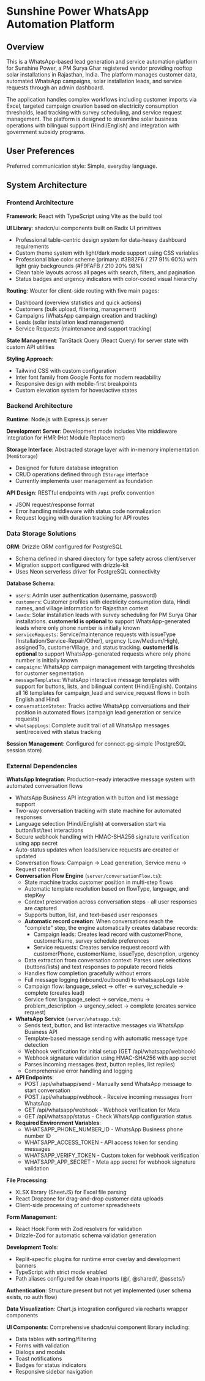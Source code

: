 # Sunshine Power WhatsApp Automation Platform

## Overview

This is a WhatsApp-based lead generation and service automation platform for Sunshine Power, a PM Surya Ghar registered vendor providing rooftop solar installations in Rajasthan, India. The platform manages customer data, automated WhatsApp campaigns, solar installation leads, and service requests through an admin dashboard.

The application handles complex workflows including customer imports via Excel, targeted campaign creation based on electricity consumption thresholds, lead tracking with survey scheduling, and service request management. The platform is designed to streamline solar business operations with bilingual support (Hindi/English) and integration with government subsidy programs.

## User Preferences

Preferred communication style: Simple, everyday language.

## System Architecture

### Frontend Architecture

**Framework**: React with TypeScript using Vite as the build tool

**UI Library**: shadcn/ui components built on Radix UI primitives
- Professional table-centric design system for data-heavy dashboard requirements
- Custom theme system with light/dark mode support using CSS variables
- Professional blue color scheme (primary: #3B82F6 / 217 91% 60%) with light gray backgrounds (#F9FAFB / 210 20% 98%)
- Clean table layouts across all pages with search, filters, and pagination
- Status badges and urgency indicators with color-coded visual hierarchy

**Routing**: Wouter for client-side routing with five main pages:
- Dashboard (overview statistics and quick actions)
- Customers (bulk upload, filtering, management)
- Campaigns (WhatsApp campaign creation and tracking)
- Leads (solar installation lead management)
- Service Requests (maintenance and support tracking)

**State Management**: TanStack Query (React Query) for server state with custom API utilities

**Styling Approach**: 
- Tailwind CSS with custom configuration
- Inter font family from Google Fonts for modern readability
- Responsive design with mobile-first breakpoints
- Custom elevation system for hover/active states

### Backend Architecture

**Runtime**: Node.js with Express.js server

**Development Server**: Development mode includes Vite middleware integration for HMR (Hot Module Replacement)

**Storage Interface**: Abstracted storage layer with in-memory implementation (`MemStorage`)
- Designed for future database integration
- CRUD operations defined through `IStorage` interface
- Currently implements user management as foundation

**API Design**: RESTful endpoints with `/api` prefix convention
- JSON request/response format
- Error handling middleware with status code normalization
- Request logging with duration tracking for API routes

### Data Storage Solutions

**ORM**: Drizzle ORM configured for PostgreSQL
- Schema defined in shared directory for type safety across client/server
- Migration support configured with drizzle-kit
- Uses Neon serverless driver for PostgreSQL connectivity

**Database Schema**:
- `users`: Admin user authentication (username, password)
- `customers`: Customer profiles with electricity consumption data, Hindi names, and village information for Rajasthan context
- `leads`: Solar installation leads with survey scheduling for PM Surya Ghar installations. **customerId is optional** to support WhatsApp-generated leads where only phone number is initially known
- `serviceRequests`: Service/maintenance requests with issueType (Installation/Service-Repair/Other), urgency (Low/Medium/High), assignedTo, customerVillage, and status tracking. **customerId is optional** to support WhatsApp-generated requests where only phone number is initially known
- `campaigns`: WhatsApp campaign management with targeting thresholds for customer segmentation
- `messageTemplates`: WhatsApp interactive message templates with support for buttons, lists, and bilingual content (Hindi/English). Contains all 16 templates for campaign_lead and service_request flows in both English and Hindi
- `conversationStates`: Tracks active WhatsApp conversations and their position in automated flows (campaign lead generation or service requests)
- `whatsappLogs`: Complete audit trail of all WhatsApp messages sent/received with status tracking

**Session Management**: Configured for connect-pg-simple (PostgreSQL session store)

### External Dependencies

**WhatsApp Integration**: Production-ready interactive message system with automated conversation flows
- WhatsApp Business API integration with button and list message support
- Two-way conversation tracking with state machine for automated responses
- Language selection (Hindi/English) at conversation start via button/list/text interactions
- Secure webhook handling with HMAC-SHA256 signature verification using app secret
- Auto-status updates when leads/service requests are created or updated
- Conversation flows: Campaign → Lead generation, Service menu → Request creation
- **Conversation Flow Engine** (`server/conversationFlow.ts`):
  - State machine tracks customer position in multi-step flows
  - Automatic template resolution based on flowType, language, and stepKey
  - Context preservation across conversation steps - all user responses are captured
  - Supports button, list, and text-based user responses
  - **Automatic record creation**: When conversations reach the "complete" step, the engine automatically creates database records:
    - Campaign leads: Creates lead record with customerPhone, customerName, survey schedule preferences
    - Service requests: Creates service request record with customerPhone, customerName, issueType, description, urgency
  - Data extraction from conversation context: Parses user selections (buttons/lists) and text responses to populate record fields
  - Handles flow completion gracefully without errors
  - Full message logging (inbound/outbound) to whatsappLogs table
  - Campaign flow: language_select → offer → survey_schedule → complete (creates lead)
  - Service flow: language_select → service_menu → problem_description → urgency_select → complete (creates service request)
- **WhatsApp Service** (`server/whatsapp.ts`):
  - Sends text, button, and list interactive messages via WhatsApp Business API
  - Template-based message sending with automatic message type detection
  - Webhook verification for initial setup (GET /api/whatsapp/webhook)
  - Webhook signature validation using HMAC-SHA256 with app secret
  - Parses incoming messages (text, button replies, list replies)
  - Comprehensive error handling and logging
- **API Endpoints**:
  - POST /api/whatsapp/send - Manually send WhatsApp message to start conversation
  - POST /api/whatsapp/webhook - Receive incoming messages from WhatsApp
  - GET /api/whatsapp/webhook - Webhook verification for Meta
  - GET /api/whatsapp/status - Check WhatsApp configuration status
- **Required Environment Variables**:
  - WHATSAPP_PHONE_NUMBER_ID - WhatsApp Business phone number ID
  - WHATSAPP_ACCESS_TOKEN - API access token for sending messages
  - WHATSAPP_VERIFY_TOKEN - Custom token for webhook verification
  - WHATSAPP_APP_SECRET - Meta app secret for webhook signature validation

**File Processing**: 
- XLSX library (SheetJS) for Excel file parsing
- React Dropzone for drag-and-drop customer data uploads
- Client-side processing of customer spreadsheets

**Form Management**:
- React Hook Form with Zod resolvers for validation
- Drizzle-Zod for automatic schema validation generation

**Development Tools**:
- Replit-specific plugins for runtime error overlay and development banners
- TypeScript with strict mode enabled
- Path aliases configured for clean imports (@/, @shared/, @assets/)

**Authentication**: Structure present but not yet implemented (user schema exists, no auth flow)

**Data Visualization**: Chart.js integration configured via recharts wrapper components

**UI Components**: Comprehensive shadcn/ui component library including:
- Data tables with sorting/filtering
- Forms with validation
- Dialogs and modals
- Toast notifications
- Badges for status indicators
- Responsive sidebar navigation
